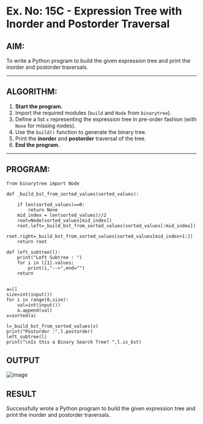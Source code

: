 # Ex. No: 15C - Expression Tree with Inorder and Postorder Traversal

## AIM:
To write a Python program to build the given expression tree and print the inorder and postorder traversals.

---

## ALGORITHM:

1. **Start the program.**
2. Import the required modules (`build` and `Node` from `binarytree`).
3. Define a list `x` representing the expression tree in pre-order fashion (with `None` for missing nodes).
4. Use the `build()` function to generate the binary tree.
5. Print the **inorder** and **postorder** traversal of the tree.
6. **End the program.**

---

## PROGRAM:

```
from binarytree import Node

def _build_bst_from_sorted_values(sorted_values):
    
    if len(sorted_values)==0:
        return None
    mid_index = len(sorted_values)//2
    root=Node(sorted_values[mid_index])
    root.left=_build_bst_from_sorted_values(sorted_values[:mid_index])
    root.right=_build_bst_from_sorted_values(sorted_values[mid_index+1:])
    return root

def left_subtree(l):
    print("Left Subtree : ")
    for i in l[1].values:
        print(i,"-->",end="")
    return 


a=[]
size=int(input())
for i in range(0,size):
    val=int(input())
    a.append(val)
x=sorted(a)

l=_build_bst_from_sorted_values(x)
print("Postorder :",l.postorder)
left_subtree(l)
print("\nIs this a Binary Search Tree? ",l.is_bst)

```

## OUTPUT

![image](https://github.com/user-attachments/assets/4e9f4c06-b585-4391-8a82-e22ffa66818b)



## RESULT
Successfully wrote a Python program to build the given expression tree and print the inorder and postorder traversals.
